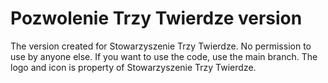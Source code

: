 # Pozwolenie Trzy Twierdze version

The version created for Stowarzyszenie Trzy Twierdze. No permission to use by anyone else. If you want to use the code, use the main branch. The logo and icon is property of Stowarzyszenie Trzy Twierdze.